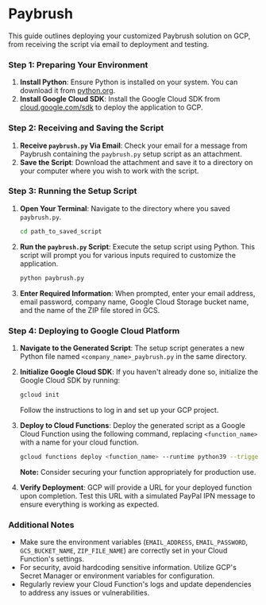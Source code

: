 # Paybrush

This guide outlines deploying your customized Paybrush solution on GCP, from receiving the script via email to deployment and testing.

### Step 1: Preparing Your Environment

1. **Install Python**: Ensure Python is installed on your system. You can download it from [python.org](https://www.python.org/).
2. **Install Google Cloud SDK**: Install the Google Cloud SDK from [cloud.google.com/sdk](https://cloud.google.com/sdk) to deploy the application to GCP.

### Step 2: Receiving and Saving the Script

1. **Receive `paybrush.py` Via Email**: Check your email for a message from Paybrush containing the `paybrush.py` setup script as an attachment.
2. **Save the Script**: Download the attachment and save it to a directory on your computer where you wish to work with the script.

### Step 3: Running the Setup Script

1. **Open Your Terminal**: Navigate to the directory where you saved `paybrush.py`.
   ```bash
   cd path_to_saved_script
   ```
2. **Run the `paybrush.py` Script**: Execute the setup script using Python. This script will prompt you for various inputs required to customize the application.
   ```bash
   python paybrush.py
   ```
3. **Enter Required Information**: When prompted, enter your email address, email password, company name, Google Cloud Storage bucket name, and the name of the ZIP file stored in GCS.

### Step 4: Deploying to Google Cloud Platform

1. **Navigate to the Generated Script**: The setup script generates a new Python file named `<company_name>_paybrush.py` in the same directory.
2. **Initialize Google Cloud SDK**: If you haven't already done so, initialize the Google Cloud SDK by running:
   ```bash
   gcloud init
   ```
   Follow the instructions to log in and set up your GCP project.
3. **Deploy to Cloud Functions**: Deploy the generated script as a Google Cloud Function using the following command, replacing `<function_name>` with a name for your cloud function.
   ```bash
   gcloud functions deploy <function_name> --runtime python39 --trigger-http --entry-point main --source .
   ```
   **Note:** Consider securing your function appropriately for production use.

4. **Verify Deployment**: GCP will provide a URL for your deployed function upon completion. Test this URL with a simulated PayPal IPN message to ensure everything is working as expected.

### Additional Notes

- Make sure the environment variables (`EMAIL_ADDRESS`, `EMAIL_PASSWORD`, `GCS_BUCKET_NAME`, `ZIP_FILE_NAME`) are correctly set in your Cloud Function's settings.
- For security, avoid hardcoding sensitive information. Utilize GCP's Secret Manager or environment variables for configuration.
- Regularly review your Cloud Function's logs and update dependencies to address any issues or vulnerabilities.
